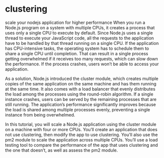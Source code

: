 # clustering
scale your nodejs application for higher performance
When you run a Node.js program on a system with multiple CPUs, it creates a process that uses only a single CPU to execute by default. Since Node.js uses a single thread to execute your JavaScript code, all the requests to the application have to be handled by that thread running on a single CPU. If the application has CPU-intensive tasks, the operating system has to schedule them to share a single CPU until completion. That can result in a single process getting overwhelmed if it receives too many requests, which can slow down the performance. If the process crashes, users won’t be able to access your application.

As a solution, Node.js introduced the cluster module, which creates multiple copies of the same application on the same machine and has them running at the same time. It also comes with a load balancer that evenly distributes the load among the processes using the round-robin algorithm. If a single instance crashes, users can be served by the remaining processes that are still running. The application’s performance significantly improves because the load is shared among multiple processes evenly, preventing a single instance from being overwhelmed.

In this tutorial, you will scale a Node.js application using the cluster module on a machine with four or more CPUs. You’ll create an application that does not use clustering, then modify the app to use clustering. You’ll also use the pm2 module to scale the application across multiple CPUs. You’ll use a load testing tool to compare the performance of the app that uses clustering and the one that doesn’t, as well as assess the pm2 module.
